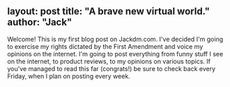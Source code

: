 layout: post
title: "A brave new virtual world."
author: "Jack"
---

Welcome! This is my first blog post on Jackdm.com. I've decided I'm going to exercise my rights dictated by the First Amendment and voice my opinions on the internet. I'm going to post everything from funny stuff I see on the internet, to product reviews, to my opinions on various topics. If you've managed to read this far (congrats!) be sure to check back every Friday, when I plan on posting every week.
